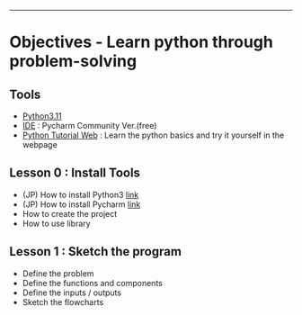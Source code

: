 
--------------------------------------------------------------------
# Objectives - Learn python through problem-solving

## Tools
+ [Python3.11](https://www.python.org/downloads/)
+ [IDE](https://www.jetbrains.com/pycharm/download/?source=google&medium=cpc&campaign=APAC_en_JP_PyCharm_Branded&term=pycharm&content=603858680133&gclid=CjwKCAiA75itBhA6EiwAkho9e-2-KOkqf9F_1MO3tHGyy-Wh_WAUVn1b7lLyYAgsaYUcQcSZ7uZsohoCCb4QAvD_BwE&section=mac) : Pycharm Community Ver.(free)
+ [Python Tutorial Web](https://www.w3schools.com/python/) : Learn the python basics and try it yourself in the webpage

## Lesson 0 : Install Tools
+ (JP) How to install Python3 [link](https://prog-8.com/docs/python-env-win)
+ (JP) How to install Pycharm [link](https://sukkiri.jp/technologies/ides/pycharm/pycharm-win.html)
+ How to create the project
+ How to use library

## Lesson 1 : Sketch the program
+ Define the problem
+ Define the functions and components
+ Define the inputs / outputs
+ Sketch the flowcharts
